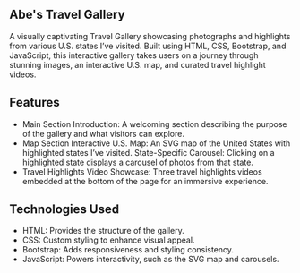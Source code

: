 ## Abe's Travel Gallery
A visually captivating Travel Gallery showcasing photographs and highlights from various U.S. states I’ve visited. Built using HTML, CSS, Bootstrap, and JavaScript, this interactive gallery takes users on a journey through stunning images, an interactive U.S. map, and curated travel highlight videos.

## Features
- Main Section
Introduction: A welcoming section describing the purpose of the gallery and what visitors can explore.
- Map Section
Interactive U.S. Map: An SVG map of the United States with highlighted states I’ve visited.
State-Specific Carousel: Clicking on a highlighted state displays a carousel of photos from that state.
- Travel Highlights
Video Showcase: Three travel highlights videos embedded at the bottom of the page for an immersive experience.

## Technologies Used
- HTML: Provides the structure of the gallery.
- CSS: Custom styling to enhance visual appeal.
- Bootstrap: Adds responsiveness and styling consistency.
- JavaScript: Powers interactivity, such as the SVG map and carousels.
